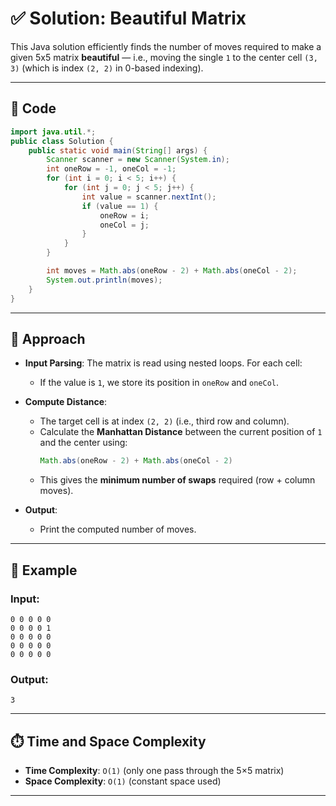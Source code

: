 # ✅ Solution: Beautiful Matrix

This Java solution efficiently finds the number of moves required to make a given 5x5 matrix **beautiful** — i.e., moving the single `1` to the center cell `(3, 3)` (which is index `(2, 2)` in 0-based indexing).

---

## 📜 Code

```java
import java.util.*;
public class Solution {
    public static void main(String[] args) {
        Scanner scanner = new Scanner(System.in);
        int oneRow = -1, oneCol = -1;
        for (int i = 0; i < 5; i++) {
            for (int j = 0; j < 5; j++) {
                int value = scanner.nextInt();
                if (value == 1) {
                    oneRow = i;
                    oneCol = j;
                }
            }
        }

        int moves = Math.abs(oneRow - 2) + Math.abs(oneCol - 2);
        System.out.println(moves);
    }
}
```

---

## 🧠 Approach

- **Input Parsing**: The matrix is read using nested loops. For each cell:
  - If the value is `1`, we store its position in `oneRow` and `oneCol`.

- **Compute Distance**:
  - The target cell is at index `(2, 2)` (i.e., third row and column).
  - Calculate the **Manhattan Distance** between the current position of `1` and the center using:
    ```java
    Math.abs(oneRow - 2) + Math.abs(oneCol - 2)
    ```
  - This gives the **minimum number of swaps** required (row + column moves).

- **Output**:
  - Print the computed number of moves.

---

## 🧪 Example

### Input:
```
0 0 0 0 0
0 0 0 0 1
0 0 0 0 0
0 0 0 0 0
0 0 0 0 0
```

### Output:
```
3
```

---

## ⏱️ Time and Space Complexity

- **Time Complexity**: `O(1)` (only one pass through the 5×5 matrix)
- **Space Complexity**: `O(1)` (constant space used)

---